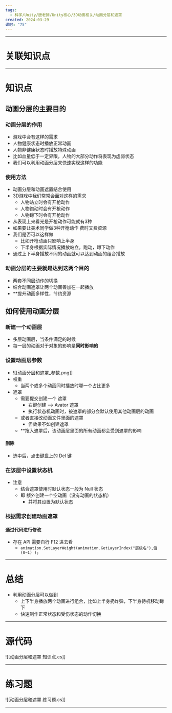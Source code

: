 ```yaml
---
tags:
  - 科学/Unity/唐老狮/Unity核心/3D动画相关/动画分层和遮罩
created: 2024-03-29
课时: "75"
---
```


---
# 关联知识点



---
# 知识点

## 动画分层的主要目的

### 动画分层的作用

- 游戏中会有这样的需求
- 人物健康状态时播放正常动画
- 人物非健康状态时播放特殊动画
- 比如血量低于一定界限，人物的大部分动作将表现为虚弱状态
- 我们可以利用动画分层来快速实现这样的功能
### 使用方法

- 动画分层和动画遮置结合使用
- 3D游戏中我们常常会面对这样的需求
	- 人物站立时会有开枪动作
	- 人物跑动时会有开枪动作
	- 人物蹲下时会有开枪动作
- 从表现上来看光是开枪动作可能就有3种
- 如果要让美术同学做3种开枪动作 费时又费资源
- 我们是否可以这样做
	- 比如开枪动画只影响上半身
	- 下半身根据实际情况播放站立，跑动，蹲下动作
- 通过上下半身播放不同的动画就可以达到动画的组合播放
### 动画分层的主要就是达到这两个目的

- 两套不同层动作的切换
- 结合动画遮罩让两个动画善加在一起播放
- **提升动画多样性，节约资源
## 如何使用动画分层

### 新建一个动画层

- 多层动画层，当条件满足的时候
- 每一层的动画对于对象的影响是**同时影响的**
### 设置动画层参数

- ![[动画分层和遮罩_参数.png]]
- 权重
	- 当两个或多个动画同时播放时哪一个占比更多
- 遮罩
	- 需要提交创建一个 遮罩
		- 右键创建 ——> Avator 遮罩
		- 执行状态机动画时，被遮罩的部分会默认使用其他动画层的动画
	- 或者直接改动画文件里面的遮罩
		- 但效果不如创建遮罩
	- **拖入遮罩后，该动画层里面的所有动画都会受到遮罩的影响
#### 删除

- 选中后，点击键盘上的 Del 键
### 在该层中设置状态机

- 注意
	- 结合遮罩使用时默认状态一般为 Null 状态
	- 即 额外创建一个空动画（没有动画的状态机）
		- 并将其设置为默认状态
### 根据需求创建动画遮罩

#### 通过代码进行修改

- 存在 API 需要自行 F12 进去看
	- `animation.SetLayerWeight(animation.GetLayerIndex("层级名"),值(0~1) );`

---
# 总结

- 利用动画分层可以做到
	- 上下半身播放两个动画进行组合，比如上半身扔炸弹，下半身待机移动蹲下
	- 快速制作正常状态和受伤状态的动作切换

---
# 源代码

![[动画分层和遮罩 知识点.cs]]

---
# 练习题

![[动画分层和遮罩 练习题.cs]]

---
